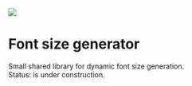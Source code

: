 <img src='https://travis-ci.org/OrdinaryMind/Font-Size-Generator#'>

# Font size generator
Small shared library for dynamic font size generation.
<br>
Status: is under construction.



